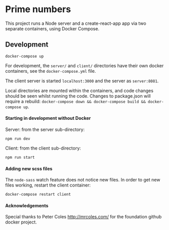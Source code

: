 
Prime numbers
========================================

This project runs a Node server and a create-react-app app via two separate containers, using Docker Compose.


## Development

```
docker-compose up
```

For development, the `server/` and `client/` directories have their own docker containers, see the `docker-compose.yml` file.

The client server is started `localhost:3000` and the server as `server:8081`.


Local directories are mounted within the containers, and code changes should be seen whilst running the code. Changes to package.json will require a rebuild: `docker-compose down && docker-compose build && docker-compose up`.


#### Starting in development without Docker

Server: from the server sub-directory:

```
npm run dev
```



Client: from the client sub-directory:

```
npm run start
```

#### Adding new scss files

The `node-sass` watch feature does not notice new files. In order to get new files working, restart the client container:

```
docker-compose restart client
```

#### Acknowledgements

Special thanks to Peter Coles http://mrcoles.com/ for the foundation github docker project.




